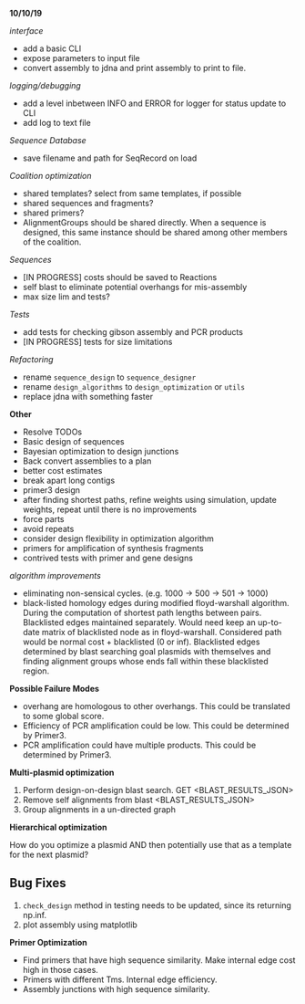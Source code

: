 **10/10/19**

*interface*
* add a basic CLI
* expose parameters to input file
* convert assembly to jdna and print assembly to print to file.

*logging/debugging*
* add a level inbetween INFO and ERROR for logger for status update to CLI
* add log to text file

*Sequence Database*
* save filename and path for SeqRecord on load

*Coalition optimization*
* shared templates? select from same templates, if possible
* shared sequences and fragments?
* shared primers?
* AlignmentGroups should be shared directly. When a sequence is designed,
this same instance should be shared among other members of the coalition.

*Sequences*
* [IN PROGRESS] costs should be saved to Reactions
* self blast to eliminate potential overhangs for mis-assembly
* max size lim and tests?

*Tests*
* add tests for checking gibson assembly and PCR products
* [IN PROGRESS] tests for size limitations

*Refactoring*
* rename `sequence_design` to `sequence_designer`
* rename `design_algorithms` to `design_optimization` or `utils`
* replace jdna with something faster

**Other**
* Resolve TODOs
* Basic design of sequences
* Bayesian optimization to design junctions
* Back convert assemblies to a plan
* better cost estimates
* break apart long contigs
* primer3 design
* after finding shortest paths, refine weights using simulation, update weights, repeat until there is no improvements
* force parts
* avoid repeats
* consider design flexibility in optimization algorithm
* primers for amplification of synthesis fragments
* contrived tests with primer and gene designs

*algorithm improvements*
* eliminating non-sensical cycles. (e.g. 1000 -> 500 -> 501 -> 1000)
* black-listed homology edges during modified floyd-warshall algorithm.
During the computation of shortest path lengths between pairs. Blacklisted
edges maintained separately. Would need keep an up-to-date matrix
of blacklisted node as in floyd-warshall. Considered path would
be normal cost + blacklisted (0 or inf). Blacklisted edges determined
by blast searching goal plasmids with themselves and finding alignment
groups whose ends fall within these blacklisted region.


**Possible Failure Modes**

* overhang are homologous to other overhangs. This could be translated to some global score.
* Efficiency of PCR amplification could be low. This could be determined by Primer3.
* PCR amplification could have multiple products. This could be determined by Primer3.

**Multi-plasmid optimization**

1. Perform design-on-design blast search. GET <BLAST_RESULTS_JSON>
2. Remove self alignments from blast <BLAST_RESULTS_JSON>
3. Group alignments in a un-directed graph

**Hierarchical optimization**

How do you optimize a plasmid AND then potentially use that as a template for the next plasmid?

## Bug Fixes

1. `check_design` method in testing needs to be updated, since its returning np.inf.
2. plot assembly using matplotlib

**Primer Optimization**


* Find primers that have high sequence similarity. Make internal edge cost high in those cases.
* Primers with different Tms. Internal edge efficiency.
* Assembly junctions with high sequence similarity.
